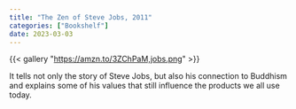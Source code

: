 ```yaml
---
title: "The Zen of Steve Jobs, 2011"
categories: ["Bookshelf"]
date: 2023-03-03
---
```


{{< gallery "https://amzn.to/3ZChPaM,jobs.png" >}}

It tells not only the story of Steve Jobs, but also his connection to Buddhism and explains some of his values that still influence the products we all use today.
